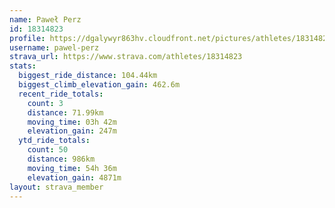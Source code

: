 ```yaml
---
name: Paweł Perz
id: 18314823
profile: https://dgalywyr863hv.cloudfront.net/pictures/athletes/18314823/5244308/1/large.jpg
username: pawel-perz
strava_url: https://www.strava.com/athletes/18314823
stats:
  biggest_ride_distance: 104.44km
  biggest_climb_elevation_gain: 462.6m
  recent_ride_totals:
    count: 3
    distance: 71.99km
    moving_time: 03h 42m
    elevation_gain: 247m
  ytd_ride_totals:
    count: 50
    distance: 986km
    moving_time: 54h 36m
    elevation_gain: 4871m
layout: strava_member
--- 
```


